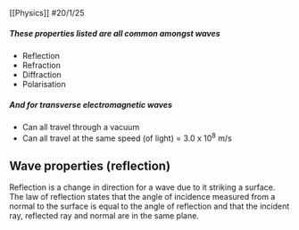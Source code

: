 [[Physics]]
#20/1/25
##### These properties listed are all common amongst waves
- Reflection
- Refraction
- Diffraction
- Polarisation
##### And for transverse electromagnetic waves
- Can all travel through a vacuum
- Can all travel at the same speed (of light) = 3.0 x 10$^8$ m/s
## Wave properties (reflection)
Reflection is a change in direction for a wave due to it striking a surface.
The law of reflection states that the angle of incidence measured from a normal to the surface is equal to the angle of reflection and that the incident ray, reflected ray and normal are in the same plane.